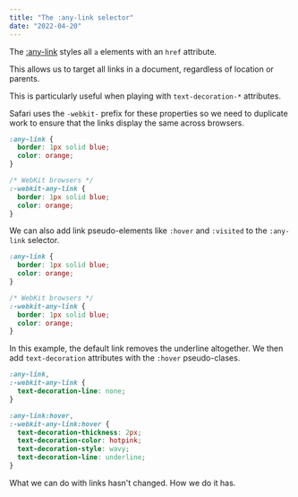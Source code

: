 ```yaml
---
title: "The :any-link selector"
date: "2022-04-20"
---
```


The [:any-link](https://developer.mozilla.org/en-US/docs/Web/CSS/:any-link) styles all `a` elements with an `href` attribute.

This allows us to target all links in a document, regardless of location or parents.

This is particularly useful when playing with `text-decoration-*` attributes.

Safari uses the `-webkit-` prefix for these properties so we need to duplicate work to ensure that the links display the same across browsers.

```css
:any-link {
  border: 1px solid blue;
  color: orange;
}

/* WebKit browsers */
:-webkit-any-link {
  border: 1px solid blue;
  color: orange;
}
```

We can also add link pseudo-elements like `:hover` and `:visited` to the `:any-link` selector.

```css
:any-link {
  border: 1px solid blue;
  color: orange;
}

/* WebKit browsers */
:-webkit-any-link {
  border: 1px solid blue;
  color: orange;
}
```

In this example, the default link removes the underline altogether. We then add `text-decoration` attributes with the `:hover` pseudo-clases.

```css
:any-link,
:-webkit-any-link {
  text-decoration-line: none;
}

:any-link:hover,
:-webkit-any-link:hover {
  text-decoration-thickness: 2px;
  text-decoration-color: hotpink;
  text-decoration-style: wavy;
  text-decoration-line: underline;
}
```

What we can do with links hasn't changed. How we do it has.
